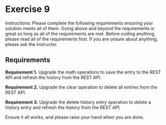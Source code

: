 # Exercise 9

Instructions: Please complete the following requirements ensuring your solution meets all of them. Going above and beyond the requirements is great so long as all of the requirements are met. Before coding anything, please read all of the requirements first. If you are unsure about anything, please ask the instructor.

## Requirements

**Requirement 1.** Upgrade the math operations to save the entry to the REST API and refresh the history from the REST API.

**Requirement 2.** Upgrade the clear operation to delete all entries from the REST API.

**Requirement 3.** Upgrade the delete history entry operation to delete a history entry and refresh the history from the REST API.

Ensure it all works, and please raise your hand when you are done.